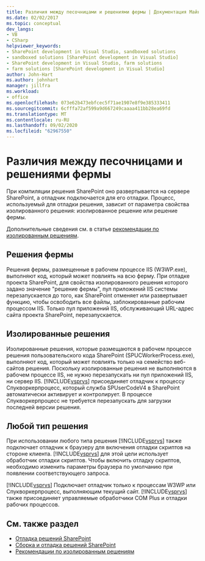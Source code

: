 ```yaml
---
title: Различия между песочницами и решениями фермы | Документация Майкрософт
ms.date: 02/02/2017
ms.topic: conceptual
dev_langs:
- VB
- CSharp
helpviewer_keywords:
- SharePoint development in Visual Studio, sandboxed solutions
- sandboxed solutions [SharePoint development in Visual Studio]
- SharePoint development in Visual Studio, farm solutions
- farm solutions [SharePoint development in Visual Studio]
author: John-Hart
ms.author: johnhart
manager: jillfra
ms.workload:
- office
ms.openlocfilehash: 073e62b473ebfcec5f71ae1907e8f9e385333411
ms.sourcegitcommit: 6cfffa72af599a9d667249caaaa411bb28ea69fd
ms.translationtype: MT
ms.contentlocale: ru-RU
ms.lasthandoff: 09/02/2020
ms.locfileid: "62967550"
---
```

# <a name="differences-between-sandboxed-and-farm-solutions"></a>Различия между песочницами и решениями фермы
  При компиляции решения SharePoint оно развертывается на сервере SharePoint, а отладчик подключается для его отладки. Процесс, используемый для отладки решения, зависит от параметра свойства изолированного решения: изолированное решение или решение фермы.

 Дополнительные сведения см. в статье [рекомендации по изолированным решениям](../sharepoint/sandboxed-solution-considerations.md).

## <a name="farm-solutions"></a>Решения фермы
 Решения фермы, размещенные в рабочем процессе IIS (W3WP.exe), выполняют код, который может повлиять на всю ферму. При отладке проекта SharePoint, для свойства изолированного решения которого задано значение "решение фермы", пул приложений IIS системы перезапускается до того, как SharePoint отменяет или развертывает функцию, чтобы освободить все файлы, заблокированные рабочим процессом IIS. Только пул приложений IIS, обслуживающий URL-адрес сайта проекта SharePoint, перезапускается.

## <a name="sandboxed-solutions"></a>Изолированные решения
 Изолированные решения, которые размещаются в рабочем процессе решения пользовательского кода SharePoint (SPUCWorkerProcess.exe), выполняют код, который может повлиять только на семейство веб-сайтов решения. Поскольку изолированные решения не выполняются в рабочем процессе IIS, не нужно перезапускать ни пул приложений IIS, ни сервер IIS. [!INCLUDE[vsprvs](../sharepoint/includes/vsprvs-md.md)] присоединяет отладчик к процессу Спукворкерпроцесс, который служба SPUserCodeV4 в SharePoint автоматически активирует и контролирует. В процессе Спукворкерпроцесс не требуется перезапускать для загрузки последней версии решения.

## <a name="either-type-of-solution"></a>Любой тип решения
 При использовании любого типа решения [!INCLUDE[vsprvs](../sharepoint/includes/vsprvs-md.md)] также подключает отладчик к браузеру для включения отладки скриптов на стороне клиента. [!INCLUDE[vsprvs](../sharepoint/includes/vsprvs-md.md)] для этой цели использует обработчик отладки скриптов. Чтобы включить отладку скриптов, необходимо изменить параметры браузера по умолчанию при появлении соответствующего запроса.

 [!INCLUDE[vsprvs](../sharepoint/includes/vsprvs-md.md)] Подключает отладчик только к процессам W3WP или Спукворкерпроцесс, выполняющим текущий сайт. [!INCLUDE[vsprvs](../sharepoint/includes/vsprvs-md.md)] также присоединяет управляемые обработчики COM Plus и отладки рабочих процессов.

## <a name="see-also"></a>См. также раздел
- [Отладка решений SharePoint](../sharepoint/debugging-sharepoint-solutions.md)
- [Сборка и отладка решений SharePoint](../sharepoint/building-and-debugging-sharepoint-solutions.md)
- [Рекомендации по изолированным решениям](../sharepoint/sandboxed-solution-considerations.md)

